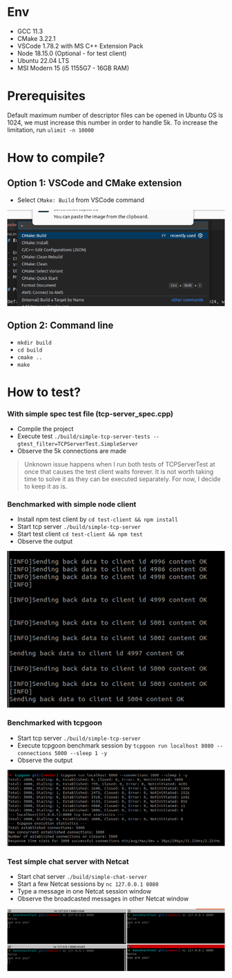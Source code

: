 # Env

- GCC 11.3
- CMake 3.22.1
- VSCode 1.78.2 with MS C++ Extension Pack
- Node 18.15.0 (Optional - for test client)
- Ubuntu 22.04 LTS
- MSI Modern 15 (i5 1155G7 - 16GB RAM)

# Prerequisites

Default maximum number of descriptor files can be opened in Ubuntu OS is 1024, we must increase this number in order to handle 5k.
To increase the limitation, run `ulimit -n 10000`

# How to compile?

## Option 1: VSCode and CMake extension

- Select `CMake: Build` from VSCode command

![Build option](./build-with-vscode.png "build with VSCode")

## Option 2: Command line

- `mkdir build`
- `cd build`
- `cmake ..`
- `make`

# How to test?

### With simple spec test file (tcp-server_spec.cpp)

- Compile the project
- Execute test `./build/simple-tcp-server-tests --gtest_filter=TCPServerTest.SimpleServer`
- Observe the 5k connections are made

> Unknown issue happens when I run both tests of TCPServerTest at once that causes the test client waits forever.
> It is not worth taking time to solve it as they can be executed separately. For now, I decide to keep it as is.

### Benchmarked with simple node client

- Install npm test client by `cd test-client && npm install`
- Start tcp server `./build/simple-tcp-server`
- Start test client `cd test-client && npm test`
- Observe the output

![Tested result](./screenshot.png "Benchmarked with simple node client")

### Benchmarked with tcpgoon

- Start tcp server `./build/simple-tcp-server`
- Execute tcpgoon benchmark session by `tcpgoon run localhost 8080 --connections 5000 --sleep 1 -y`
- Observe the output

![Tested result](./screenshot-tcpgoon.png "Benchmarked with tcpgoon")

### Test simple chat server with Netcat

- Start chat server `./build/simple-chat-server`
- Start a few Netcat sessions by `nc 127.0.0.1 8080`
- Type a message in one Netcat session window
- Observe the broadcasted messages in other Netcat window

![Tested result](./screenshot-simple-chat.png "Simple chat server")
